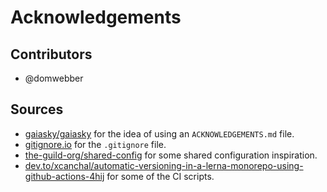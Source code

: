 # Acknowledgements

## Contributors

- @domwebber

## Sources

- [gaiasky/gaiasky][] for the idea of using an `ACKNOWLEDGEMENTS.md` file.
- [gitignore.io][] for the `.gitignore` file.
- [the-guild-org/shared-config][] for some shared configuration inspiration.
- [dev.to/xcanchal/automatic-versioning-in-a-lerna-monorepo-using-github-actions-4hij]
  for some of the CI scripts.

[gaiasky/gaiasky]: https://gitlab.com/gaiasky/gaiasky/-/blob/e8ffe576779e3ba24e1abb4a38a9addfa3abb1a4/ACKNOWLEDGEMENTS.md
[gitignore.io]: https://www.gitignore.io/
[the-guild-org/shared-config]: https://github.com/the-guild-org/shared-config
[dev.to/xcanchal/automatic-versioning-in-a-lerna-monorepo-using-github-actions-4hij]: https://dev.to/xcanchal/automatic-versioning-in-a-lerna-monorepo-using-github-actions-4hij
